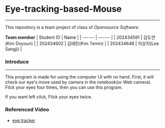 # Eye-tracking-based-Mouse
---
This repository is a team project of class of *Opensource Software*.

**Team member**
| Student ID | Name |
| ------ | ------ |
| 202434591 | 김도연(Kim Doyoun) |
| 202434602 | 김태민(Kim Temin) | 
| 202434648 | 이상지(Lee Sangji) |


### Introduce
---
This program is made for using the computer UI with no hand. First, it will check our eye's move used by camera in the notebook(or Web camera). Filck your eyes four times, then you can use this program.

If you want left cilck, Filck your eyes twice.

### Referenced Video
- [eye tracker](https://www.youtube.com/watch?v=iLc8Xm3zILc)